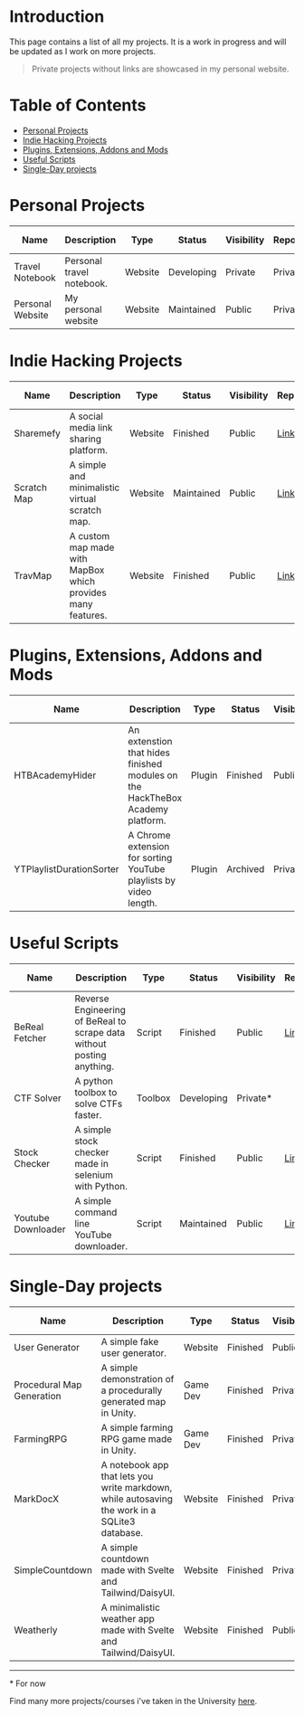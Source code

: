 # Introduction
This page contains a list of all my projects. It is a work in progress and will be updated as I work on more projects. 

> Private projects without links are showcased in my personal website.

# Table of Contents
* [Personal Projects](#personal-projects)
* [Indie Hacking Projects](#indie-hacking-projects)
* [Plugins, Extensions, Addons and Mods](#plugins-extensions-addons-and-mods)
* [Useful Scripts](#useful-scripts)
* [Single-Day projects](#single-day-projects)

# Personal Projects
| Name | Description | Type | Status | Visibility | Repository | Project Link |
|---|---|---|---|---|---|---|
| Travel Notebook | Personal travel notebook. | Website | Developing | Private | Private* |  |
| Personal Website | My personal website | Website | Maintained | Public | Private* | [Link](https://berkankutuk.dk/) |

<!--
# Open Source Projects
| Name | Description | Type | Status | Visibility | Repository | Project Link |
|---|---|---|---|---|---|---|
| BetterNotebook | Electron, Vite and React based notebook. | Application | Developing | Private* | Private* |  |
-->

# Indie Hacking Projects
| Name | Description | Type | Status | Visibility | Repository | Project Link |
|---|---|---|---|---|---|---|
| Sharemefy | A social media link sharing platform. | Website | Finished | Public | [Link](https://github.com/Berkanktk/Sharemefy/) | [Link](sharemefy.web.app/) |
| Scratch Map | A simple and minimalistic virtual scratch map. | Website | Maintained | Public | [Link](https://github.com/Berkanktk/scratchmap) | [Link](https://myscratchmap.net/) |
| TravMap | A custom map made with MapBox which provides many features. | Website | Finished | Public | [Link](https://github.com/Berkanktk/travmap) | [Link](berkanktk.github.io/TravMap/) |

# Plugins, Extensions, Addons and Mods
| Name | Description | Type | Status | Visibility | Repository | Project Link |
|---|---|---|---|---|---|---|
| HTBAcademyHider | An extenstion that hides finished modules on the HackTheBox Academy platform. | Plugin | Finished | Public | [Link](https://github.com/Berkanktk/HTBAcademyHider) | [Link](https://chrome.google.com/webstore/detail/htbacademyhider/ekcmengdoepjkfpjngbgfpmgdejlechc) |
| YTPlaylistDurationSorter | A Chrome extension for sorting YouTube playlists by video length. | Plugin | Archived | Private |  |  |

# Useful Scripts
| Name | Description | Type | Status | Visibility | Repository | Project Link |
|---|---|---|---|---|---|---|
| BeReal Fetcher | Reverse Engineering of BeReal to scrape data without posting anything. | Script | Finished | Public | [Link](https://github.com/Berkanktk/BeReal-Fetcher) | - |
| CTF Solver | A python toolbox to solve CTFs faster. | Toolbox | Developing | Private* |  | - |
| Stock Checker | A simple stock checker made in selenium with Python. | Script | Finished | Public | [Link](https://github.com/Berkanktk/StockChecker) | - |
| Youtube Downloader | A simple command line YouTube downloader. | Script | Maintained | Public | [Link](https://github.com/Berkanktk/YoutubeDownloader) | - |

# Single-Day projects
| Name | Description | Type | Status | Visibility | Repository | Project Link |
|---|---|---|---|---|---|---|
| User Generator | A simple fake user generator. | Website | Finished | Public | [Link](https://github.com/Berkanktk/UserGenerator) | - |
| Procedural Map Generation | A simple demonstration of a procedurally generated map in  Unity. | Game Dev | Finished | Private | - | - |
| FarmingRPG | A simple farming RPG game made in Unity. | Game Dev | Finished | Private | - | - |
| MarkDocX | A notebook app that lets you write markdown, while autosaving the work in a SQLite3 database. | Website | Finished | Private | - | - |
| SimpleCountdown | A simple countdown made with Svelte and Tailwind/DaisyUI. | Website | Finished | Private | - | [Link](https://berkanktk.github.io/SimpleCountdown/) |
| Weatherly | A minimalistic weather app made with Svelte and Tailwind/DaisyUI. | Website | Finished | Public | [Link](https://github.com/Berkanktk/Weatherly) | [Link](https://berkanktk.github.io/Weatherly/) |

---
\* For now

Find many more projects/courses i've taken in the University [here](https://github.com/Berkanktk/Student).

